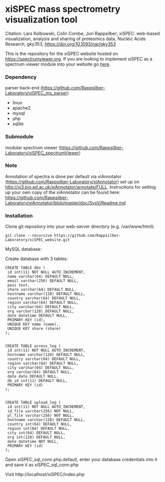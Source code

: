 # xiSPEC mass spectrometry visualization tool

Citation: Lars Kolbowski, Colin Combe, Juri Rappsilber; xiSPEC: web-based visualization, analysis and sharing of proteomics data, Nucleic Acids Research, gky353, https://doi.org/10.1093/nar/gky353

This is the repository for the xiSPEC website hosted on https://spectrumviewer.org.
If you are looking to implement xiSPEC as a spectrum viewer module into your website go [here](https://github.com/Rappsilber-Laboratory/xiSPEC_spectrumViewer).


### Dependency

parser back-end (https://github.com/Rappsilber-Laboratory/xiSPEC_ms_parser)

- linux
- apache2
- mysql
- php
- sqlite


### Submodule

modular spectrum viewer (https://github.com/Rappsilber-Laboratory/xiSPEC_spectrumViewer)

### Note

Annotation of spectra is done per default via xiAnnotator (https://github.com/Rappsilber-Laboratory/xiAnnotator) set up on http://xi3.bio.ed.ac.uk/xiAnnotator/annotate/FULL. Instructions for setting up your own copy of the xiAnnotator can be found here: https://github.com/Rappsilber-Laboratory/xiAnnotator/blob/master/doc/SysV/Readme.md

### Installation

Clone git repository into your web-server directory (e.g. /var/www/html):

```git clone --recursive https://github.com/Rappsilber-Laboratory/xiSPEC_website.git```


MySQL database:

Create database with 3 tables:

```
CREATE TABLE dbs (
 id int(11) NOT NULL AUTO_INCREMENT,
 name varchar(64) DEFAULT NULL,
 email varchar(256) DEFAULT NULL,
 pass text,
 share varchar(64) DEFAULT NULL,
 hostname varchar(128) DEFAULT NULL,
 country varchar(64) DEFAULT NULL,
 region varchar(64) DEFAULT NULL,
 city varchar(64) DEFAULT NULL,
 org varchar(128) DEFAULT NULL,
 date datetime DEFAULT NULL,
 PRIMARY KEY (id),
 UNIQUE KEY name (name),
 UNIQUE KEY share (share)
);


CREATE TABLE access_log (
 id int(11) NOT NULL AUTO_INCREMENT,
 hostname varchar(128) DEFAULT NULL,
 country varchar(64) DEFAULT NULL,
 region varchar(64) DEFAULT NULL,
 city varchar(64) DEFAULT NULL,
 org varchar(64) DEFAULT NULL,
 date date DEFAULT NULL,
 db_id int(11) DEFAULT NULL,
 PRIMARY KEY (id)
);


CREATE TABLE upload_log (
 id int(11) NOT NULL AUTO_INCREMENT,
 id_file varchar(256) NOT NULL,
 pl_file varchar(256) NOT NULL,
 hostname varchar(128) DEFAULT NULL,
 country int(64) DEFAULT NULL,
 region int(64) DEFAULT NULL,
 city int(64) DEFAULT NULL,
 org int(128) DEFAULT NULL,
 date datetime NOT NULL,
 PRIMARY KEY (id)
);
```

Open xiSPEC_sql_conn.php.default,
enter your database credentials into it and save it as xiSPEC_sql_conn.php

Visit http://localhost/xiSPEC/index.php

